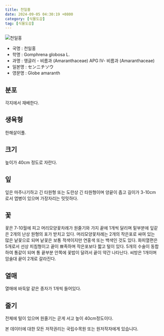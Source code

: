 ```yaml
---
title: 천일홍
date: 2024-09-05 04:30:19 +0800
category: [식물도감]
tag: [식물도감]
---
```




![천일홍](/fileUpload/plants/basic/Amaranthaceae/Gomphrena/13282/13282_1_th2.jpg)
- 국명 : 천일홍
- 학명 : Gomphrena globosa L.
- 과명 : 앵글러 - 비름과 (Amaranthaceae) APG Ⅳ- 비름과 (Amaranthaceae)
- 일본명 : センニチソウ
- 영문명 : Globe amaranth


## 분포
각지에서 재배한다.
## 생육형
한해살이풀.
## 크기
높이가 40cm 정도로 자란다.
## 잎
잎은 마주나기하고 긴 타원형 또는 도란상 긴 타원형이며 양끝이 좁고 길이가 3-10cm로서 엽병이 있으며 가장자리는 밋밋하다.
## 꽃
꽃은 7-10월에 피고 머리모양꽃차례가 원줄기와 가지 끝에 1개씩 달리며 밑부분에 잎같은 2개의 난상 원형의 포가 받치고 있다. 머리모양꽃차례는 2개의 작은포로 싸여 있는 많은 낱꽃으로 되며 낱꽃은 보통 적색이지만 연홍색 또는 백색인 것도 있다. 화피열편은 5개로서 선상 피침형이고 끝이 뾰족하며 작은포보다 짧고 털이 있다. 5개의 수술이 동합하여 통같이 되며 통 끝부분 안쪽에 꽃밥이 달려서 끝이 약간 나타난다. 씨방은 1개이며 암술대 끝이 2개로 갈라진다.
## 열매
열매에 바둑알 같은 종자가 1개씩 들어있다.
## 줄기
전체에 털이 있으며 원줄기는 곧게 서고 높이 40cm정도이다.






본 데이터에 대한 모든 저작권리는 국립수목원 또는 원저작자에게 있습니다.

